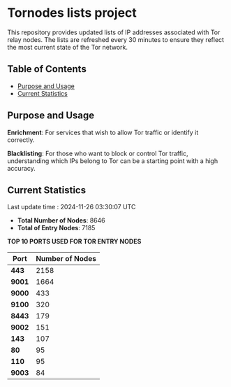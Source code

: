 # Tornodes lists project

This repository provides updated lists of IP addresses associated with Tor relay nodes. The lists are refreshed every 30 minutes to ensure they reflect the most current state of the Tor network.

## Table of Contents

- [Purpose and Usage](#purpose-and-usage)
- [Current Statistics](#current-statistics)


## Purpose and Usage

**Enrichment**: For services that wish to allow Tor traffic or identify it correctly.

**Blacklisting**: For those who want to block or control Tor traffic, understanding which IPs belong to Tor can be a starting point with a high accuracy.

## Current Statistics

Last update time : 2024-11-26 03:30:07 UTC

- **Total Number of Nodes**: 8646
- **Total of Entry Nodes**: 7185

**TOP 10 PORTS USED FOR TOR ENTRY NODES**

| **Port** | **Number of Nodes** |
|------|-----------------|
| **443**   | 2158  |
| **9001**   | 1664  |
| **9000**   | 433  |
| **9100**   | 320  |
| **8443**   | 179  |
| **9002**   | 151  |
| **143**   | 107  |
| **80**   | 95  |
| **110**   | 95  |
| **9003**   | 84  |

